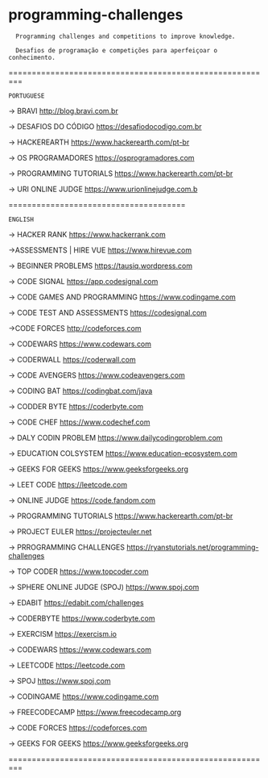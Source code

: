 # programming-challenges

      Programming challenges and competitions to improve knowledge.
      
      Desafios de programação e competições para aperfeiçoar o conhecimento.
      


=========================================================


```
PORTUGUESE
```



-> BRAVI
http://blog.bravi.com.br


-> DESAFIOS DO CÓDIGO 
https://desafiodocodigo.com.br


-> HACKEREARTH
https://www.hackerearth.com/pt-br


-> OS PROGRAMADORES
https://osprogramadores.com


-> PROGRAMMING TUTORIALS 
https://www.hackerearth.com/pt-br


-> URI ONLINE JUDGE
https://www.urionlinejudge.com.b




======================================



```
ENGLISH
```

-> HACKER RANK
https://www.hackerrank.com


->ASSESSMENTS | HIRE VUE
https://www.hirevue.com


-> BEGINNER PROBLEMS
https://tausiq.wordpress.com


-> CODE SIGNAL
https://app.codesignal.com


-> CODE GAMES  AND PROGRAMMING 
https://www.codingame.com


-> CODE TEST AND ASSESSMENTS
https://codesignal.com


->CODE FORCES
http://codeforces.com


-> CODEWARS 
https://www.codewars.com


-> CODERWALL
https://coderwall.com


-> CODE AVENGERS
https://www.codeavengers.com


-> CODING BAT 
https://codingbat.com/java


-> CODDER BYTE 
https://coderbyte.com


-> CODE CHEF
https://www.codechef.com


-> DALY CODIN PROBLEM 
https://www.dailycodingproblem.com


-> EDUCATION COLSYSTEM
https://www.education-ecosystem.com


-> GEEKS FOR GEEKS
https://www.geeksforgeeks.org


-> LEET CODE
https://leetcode.com


-> ONLINE JUDGE
https://code.fandom.com


-> PROGRAMMING TUTORIALS 
https://www.hackerearth.com/pt-br


-> PROJECT EULER
https://projecteuler.net


-> PRROGRAMMING CHALLENGES
https://ryanstutorials.net/programming-challenges


-> TOP CODER
https://www.topcoder.com


-> SPHERE ONLINE JUDGE (SPOJ)
https://www.spoj.com


-> EDABIT
https://edabit.com/challenges


-> CODERBYTE
https://www.coderbyte.com


-> EXERCISM
https://exercism.io


-> CODEWARS
https://www.codewars.com


-> LEETCODE
https://leetcode.com


-> SPOJ
https://www.spoj.com


-> CODINGAME
https://www.codingame.com


-> FREECODECAMP
https://www.freecodecamp.org


-> CODE FORCES
https://codeforces.com


-> GEEKS FOR GEEKS
https://www.geeksforgeeks.org


=========================================================



